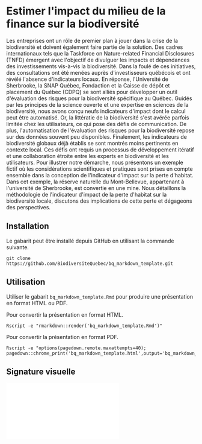 # Estimer l'impact du milieu de la finance sur la biodiversité

Les entreprises ont un rôle de premier plan à jouer dans la crise de la biodiversité et doivent également faire partie de la solution. Des cadres internationaux tels que la Taskforce on Nature-related Financial Disclosures (TNFD) émergent avec l'objectif de divulguer les impacts et dépendances des investissements vis-à-vis la biodiversité. 
Dans la foulé de ces initiatives, des consultations ont été menées auprès d'investisseurs québécois et ont révélé l'absence d'indicateurs locaux. En réponse, l'Université de Sherbrooke, la SNAP Québec, Fondaction et la Caisse de dépôt et placement du Québec (CDPQ) se sont alliés pour développer un outil d'évaluation des risques pour la biodiversité spécifique au Québec. 
Guidés par les principes de la science ouverte et une expertise en sciences de la biodiversité, nous avons conçu neufs indicateurs d'impact dont le calcul peut être automatisé. Or, la littératie de la biodiversité s'est avérée parfois limitée chez les utilisateurs, ce qui pose des défis de communication. De plus, l'automatisation de l'évaluation des risques pour la biodiversité repose sur des données souvent peu disponibles. Finalement, les indicateurs de biodiversité globaux déjà établis se sont montrés moins pertinents en contexte local. 
Ces défis ont requis un processus de développement itératif et une collaboration étroite entre les experts en biodiversité et les utilisateurs. 
Pour illustrer notre démarche, nous présentons un exemple fictif où les considérations scientifiques et pratiques sont prises en compte ensemble dans la conception de l'indicateur d'impact sur la perte d'habitat. Dans cet exemple, la réserve naturelle du Mont-Bellevue, appartenant à l'université de Sherbrooke, est convertie en une mine. Nous détaillons la méthodologie de l'indicateur d'impact de la perte d'habitat sur la biodiversité locale, discutons des implications de cette perte et dégageons des perspectives.

## Installation

Le gabarit peut être installé depuis GitHub en utilisant la commande suivante.

```
git clone https://github.com/BiodiversiteQuebec/bq_markdown_template.git
```

## Utilisation

Utiliser le gabarit `bq_markdown_template.Rmd` pour produire une présentation en format HTML ou PDF.

Pour convertir la présentation en format HTML.

```
Rscript -e "rmarkdown::render('bq_markdown_template.Rmd')"
```

Pour convertir la présentation en format PDF.

```
Rscript -e "options(pagedown.remote.maxattempts=40); pagedown::chrome_print('bq_markdown_template.html',output='bq_markdown_template.pdf')"
```

## Signature visuelle

![Exemple de présentation](bq_markdown_template.pdf)